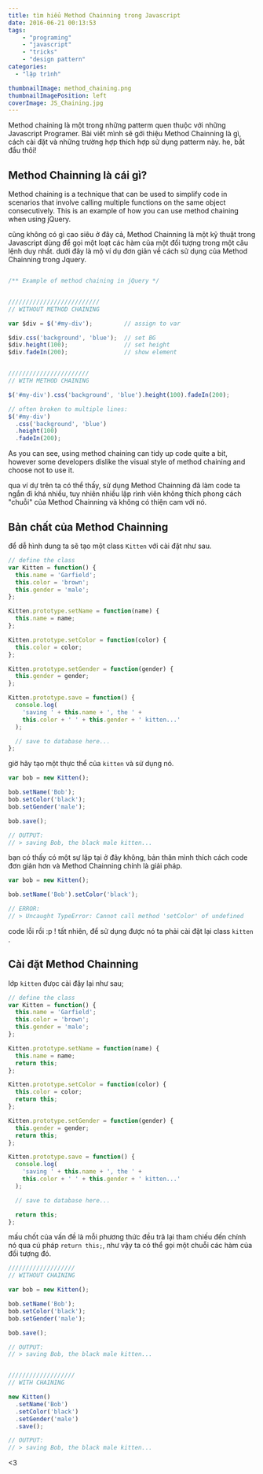 ```yaml
---
title: tìm hiểu Method Chainning trong Javascript
date: 2016-06-21 00:13:53
tags:
	- "programing"
	- "javascript"
	- "tricks"
	- "design pattern"
categories:
  - "lập trình"

thumbnailImage: method_chaining.png
thumbnailImagePosition: left
coverImage: JS_Chaining.jpg
---
```


Method chaining là một trong những patterm quen thuộc với những Javascript Programer. Bài viết mình sẽ gới thiệu Method Chainning là gì, cách cài đặt và những trường hợp thích hợp sử dụng patterm này. he, bắt đẩu thôi!

<!--more-->

## Method Chainning là cái gì?

Method chaining is a technique that can be used to simplify code in scenarios that involve calling multiple functions on the same object consecutively. This is an example of how you can use method chaining when using jQuery.

cũng không có gì cao siêu ở đây cả, Method Chainning là một kỹ thuật trong Javascript dùng để gọi một loạt các hàm của một đối tượng trong một câu lệnh duy nhất. dưới đây là mộ ví dụ đơn giản về cách sử dụng của Method Chainning trong Jquery.



```javascript

/** Example of method chaining in jQuery */


//////////////////////////
// WITHOUT METHOD CHAINING

var $div = $('#my-div');         // assign to var

$div.css('background', 'blue');  // set BG
$div.height(100);                // set height
$div.fadeIn(200);                // show element


///////////////////////
// WITH METHOD CHAINING

$('#my-div').css('background', 'blue').height(100).fadeIn(200);

// often broken to multiple lines:
$('#my-div')
  .css('background', 'blue')
  .height(100)
  .fadeIn(200);

  ```

As you can see, using method chaining can tidy up code quite a bit, however some developers dislike the visual style of method chaining and choose not to use it.

qua ví dự trên ta có thể thấy, sử dụng Method Chainning đã làm code ta ngắn đi khá nhiều, tuy nhiên nhiều lập rình viên không thích phong cách "chuỗi" của Method Chainning và không có thiện cam với nó.

## Bản chất của Method Chainning

để dễ hình dung ta sẽ tạo một class ``Kitten`` với cài đặt như sau.

```Javascript
// define the class
var Kitten = function() {
  this.name = 'Garfield';
  this.color = 'brown';
  this.gender = 'male';
};

Kitten.prototype.setName = function(name) {
  this.name = name;
};

Kitten.prototype.setColor = function(color) {
  this.color = color;
};

Kitten.prototype.setGender = function(gender) {
  this.gender = gender;
};

Kitten.prototype.save = function() {
  console.log(
    'saving ' + this.name + ', the ' +
    this.color + ' ' + this.gender + ' kitten...'
  );

  // save to database here...
};

```


giờ hãy tạo một thực thể của ``kitten`` và sử dụng nó.

```Javascript
var bob = new Kitten();

bob.setName('Bob');
bob.setColor('black');
bob.setGender('male');

bob.save();

// OUTPUT:
// > saving Bob, the black male kitten...
```

bạn có thấy có một sự lặp tại ở đây không, bản thân mình thích cách code đơn giản hơn và Method Chainning chính là giải pháp. 

```Javascript
var bob = new Kitten();

bob.setName('Bob').setColor('black');

// ERROR:
// > Uncaught TypeError: Cannot call method 'setColor' of undefined
```
code lỗi rồi :p ! tất nhiên, để sử dụng được nó ta phải cài đặt lại class ``kitten`` .

## Cài đặt Method Chainning

lớp ``kitten`` đưọc cài đặy lại như sau;

```Javascript
// define the class
var Kitten = function() {
  this.name = 'Garfield';
  this.color = 'brown';
  this.gender = 'male';
};

Kitten.prototype.setName = function(name) {
  this.name = name;
  return this;
};

Kitten.prototype.setColor = function(color) {
  this.color = color;
  return this;
};

Kitten.prototype.setGender = function(gender) {
  this.gender = gender;
  return this;
};

Kitten.prototype.save = function() {
  console.log(
    'saving ' + this.name + ', the ' +
    this.color + ' ' + this.gender + ' kitten...'
  );

  // save to database here...

  return this;
};

```
mấu chốt của vấn đề là mỗi phương thức đều trả lại tham chiếu đến chính nó qua cú pháp ``return this;``, như vậy ta có thể gọi một chuỗi các hàm của đối tượng đó.

```Javascript
///////////////////
// WITHOUT CHAINING

var bob = new Kitten();

bob.setName('Bob');
bob.setColor('black');
bob.setGender('male');

bob.save();

// OUTPUT:
// > saving Bob, the black male kitten...


///////////////////
// WITH CHAINING

new Kitten()
  .setName('Bob')
  .setColor('black')
  .setGender('male')
  .save();

// OUTPUT:
// > saving Bob, the black male kitten...
```
<3 